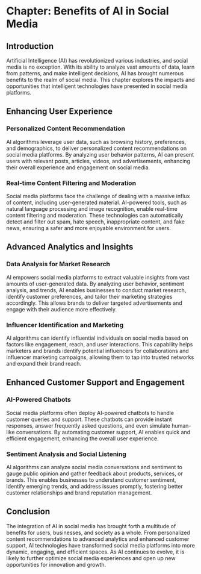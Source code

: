 **Chapter: Benefits of AI in Social Media**
===========================================

Introduction
------------

Artificial Intelligence (AI) has revolutionized various industries, and social media is no exception. With its ability to analyze vast amounts of data, learn from patterns, and make intelligent decisions, AI has brought numerous benefits to the realm of social media. This chapter explores the impacts and opportunities that intelligent technologies have presented in social media platforms.

Enhancing User Experience
-------------------------

### Personalized Content Recommendation

AI algorithms leverage user data, such as browsing history, preferences, and demographics, to deliver personalized content recommendations on social media platforms. By analyzing user behavior patterns, AI can present users with relevant posts, articles, videos, and advertisements, enhancing their overall experience and engagement on social media.

### Real-time Content Filtering and Moderation

Social media platforms face the challenge of dealing with a massive influx of content, including user-generated material. AI-powered tools, such as natural language processing and image recognition, enable real-time content filtering and moderation. These technologies can automatically detect and filter out spam, hate speech, inappropriate content, and fake news, ensuring a safer and more enjoyable environment for users.

Advanced Analytics and Insights
-------------------------------

### Data Analysis for Market Research

AI empowers social media platforms to extract valuable insights from vast amounts of user-generated data. By analyzing user behavior, sentiment analysis, and trends, AI enables businesses to conduct market research, identify customer preferences, and tailor their marketing strategies accordingly. This allows brands to deliver targeted advertisements and engage with their audience more effectively.

### Influencer Identification and Marketing

AI algorithms can identify influential individuals on social media based on factors like engagement, reach, and user interactions. This capability helps marketers and brands identify potential influencers for collaborations and influencer marketing campaigns, allowing them to tap into trusted networks and expand their brand reach.

Enhanced Customer Support and Engagement
----------------------------------------

### AI-Powered Chatbots

Social media platforms often deploy AI-powered chatbots to handle customer queries and support. These chatbots can provide instant responses, answer frequently asked questions, and even simulate human-like conversations. By automating customer support, AI enables quick and efficient engagement, enhancing the overall user experience.

### Sentiment Analysis and Social Listening

AI algorithms can analyze social media conversations and sentiment to gauge public opinion and gather feedback about products, services, or brands. This enables businesses to understand customer sentiment, identify emerging trends, and address issues promptly, fostering better customer relationships and brand reputation management.

Conclusion
----------

The integration of AI in social media has brought forth a multitude of benefits for users, businesses, and society as a whole. From personalized content recommendations to advanced analytics and enhanced customer support, AI technologies have transformed social media platforms into more dynamic, engaging, and efficient spaces. As AI continues to evolve, it is likely to further optimize social media experiences and open up new opportunities for innovation and growth.
